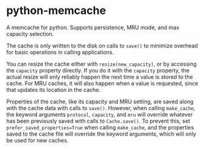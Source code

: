 # python-memcache
A memcache for python. Supports persistence, MRU mode, and max capacity selection.

The cache is only written to the disk on calls to `save()` to minimize overhead for basic operations in calling applications.

You can resize the cache either with `resize(new_capacity)`, or by accessing the `capacity` property directly.
If you do it with the `capacity` property, the actual resize will only reliably happen the next time a value is stored to the cache. 
For MRU caches, it will also happen when a value is requested, since that updates its location in the cache.

Properties of the cache, like its capacity and MRU setting, are saved along with the cache data with calls to `save()`. 
However, when calling `make_cache`, the keyword arguments `protocol`, `capacity`, and `mru` will override whatever has been previously saved with calls to `Cache.save()`.
To prevent this, set `prefer_saved_properties=True` when calling `make_cache`, and the properties saved to the cache file will override the keyword arguments, which will only be used for new caches.

